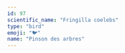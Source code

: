 ```yaml
---
id: 97
scientific_name: "Fringilla coelebs"
type: "bird"
emoji: "🐦"
name: "Pinson des arbres"
---
```

